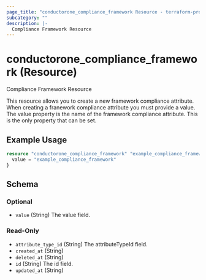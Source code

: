 ```yaml
---
page_title: "conductorone_compliance_framework Resource - terraform-provider-conductorone"
subcategory: ""
description: |-
  Compliance Framework Resource
---
```


# conductorone_compliance_framework (Resource)

Compliance Framework Resource

This resource allows you to create a new framework compliance attribute.
When creating a franework compliance attribute you must provide a value. The value property is the name of the framework compliance attribute. This is the only property that can be set.

## Example Usage

```terraform
resource "conductorone_compliance_framework" "example_compliance_framework" {
  value = "example_compliance_framework"
}
```

<!-- schema generated by tfplugindocs -->
## Schema

### Optional

- `value` (String) The value field.

### Read-Only

- `attribute_type_id` (String) The attributeTypeId field.
- `created_at` (String)
- `deleted_at` (String)
- `id` (String) The id field.
- `updated_at` (String)